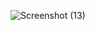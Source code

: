 ![Screenshot (13)](https://github.com/HimanshuSingh9532/NEW-CALCULATOR/assets/115028608/26f66e0d-be98-4e04-9353-b4b2b844346f)
